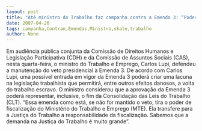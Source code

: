 ```yaml
---
layout: post
title: "Até ministro do Trabalho faz campanha contra a Emenda 3: “Poderá aumentar trabalho escravo”, diz"
date: 2007-04-26
tags: campanha,Contran,Emendas,Ministro,skate,trabalho
author: None
---
```

Em audiência pública conjunta da Comissão de Direitos Humanos e Legislação Participativa (CDH) e da Comissão de Assuntos Sociais (CAS), nesta quarta-feira, o ministro do Trabalho e Emprego, Carlos Lupi, defendeu a manutenção do veto presidencial à Emenda 3.
De acordo com Carlos Lupi, uma possível entrada em vigor da Emenda 3 poderá criar uma lacuna na legislação trabalhista que permitirá, entre outros efeitos danosos, a volta do trabalho escravo.
O ministro considerou que a aprovação da Emenda 3 poderá representar, inclusive, o fim da Consolidação das Leis do Trabalho (CLT).
“Essa emenda como está, se não for mantido o veto, tira o poder de fiscalização do Ministério do Trabalho e Emprego (MTE). Ela transfere para a Justiça do Trabalho a responsabilidade da fiscalização. Sabemos que a demanda na Justiça do Trabalho é muito grande”. 